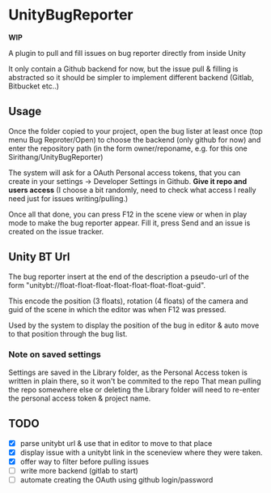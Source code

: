 # UnityBugReporter

**WIP**

A plugin to pull and fill issues on bug reporter directly from inside Unity

It only contain a Github backend for now, but the issue pull & filling is abstracted
so it should be simpler to implement different backend (Gitlab, Bitbucket etc..)

## Usage

Once the folder copied to your project, open the bug lister at least once
(top menu Bug Reproter/Open) to choose the backend (only github for now) and
enter the repository path (in the form owner/reponame, e.g. for this one
  Sirithang/UnityBugReporter)

The system will ask for a OAuth Personal access tokens, that you can create in
your settings -> Developer Settings in Github. **Give it repo and users access**
(I choose a bit randomly, need to check what access I really need just for issues
  writing/pulling.)


Once all that done, you can press F12 in the scene view or when in play mode to
make the bug reporter appear. Fill it, press Send and an issue is created on the
issue tracker.

## Unity BT Url

The bug reporter insert at the end of the description a pseudo-url of the form
"unitybt://float-float-float-float-float-float-float-guid".

This encode the position (3 floats), rotation (4 floats) of the camera and guid
of the scene in which the editor was when F12 was pressed.

Used by the system to display the position of the bug in editor & auto move to
that position through the bug list.

### Note on saved settings

Settings are saved in the Library folder, as the Personal Access token is written in plain there, so it won't be commited to the repo
That mean pulling the repo somewhere else or deleting the Library folder will need to re-enter the personal access token & project name.

## TODO

- [X] parse unitybt url & use that in editor to move to that place
- [X] display issue with a unitybt link in the sceneview where they were taken.
- [X] offer way to filter before pulling issues
- [ ] write more backend (gitlab to start)
- [ ] automate creating the OAuth using github login/password
